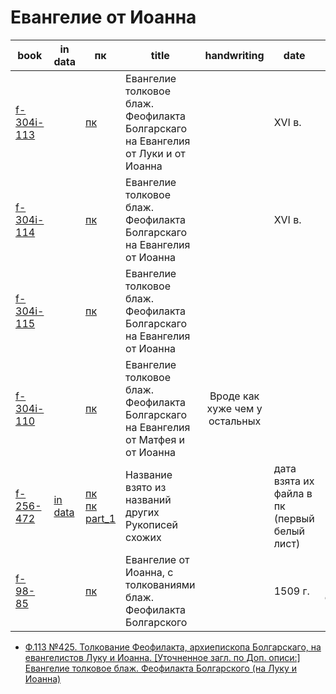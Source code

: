 # Евангелие от Иоанна

| book                                                       | in data                                                           | пк                                                                                                                                                                                          | title                                                                              |          handwriting           | date                                         | Описание          |
|------------------------------------------------------------|-------------------------------------------------------------------|---------------------------------------------------------------------------------------------------------------------------------------------------------------------------------------------|------------------------------------------------------------------------------------|:------------------------------:|----------------------------------------------|-------------------|
| [f-304i-113](https://lib-fond.ru/lib-rgb/304-i/f-304i-113) |                                                                   | [пк](../../../../../pravoslavie/bibliya/novyj_zavet/evangel/tolkovoye/f-304i-113.pdf)                                                                                                       | Евангелие толковое блаж. Феофилакта Болгарскаго на Евангелия от Луки и от Иоанна   |                                | XVI в.                                       |                   |
| [f-304i-114](https://lib-fond.ru/lib-rgb/304-i/f-304i-114) |                                                                   | [пк](../../../../../pravoslavie/bibliya/novyj_zavet/evangel/tolkovoye/f-304i-114.pdf)                                                                                                       | Евангелие толковое блаж. Феофилакта Болгарскаго на Евангелия от Иоанна             |                                | XVI в.                                       |                   |
| [f-304i-115](https://lib-fond.ru/lib-rgb/304-i/f-304i-115) |                                                                   | [пк](../../../../../pravoslavie/bibliya/novyj_zavet/evangel/tolkovoye/f-304i-115.pdf)                                                                                                       | Евангелие толковое блаж. Феофилакта Болгарскаго на Евангелия от Иоанна             |                                |                                              |                   |
| [f-304i-110](https://lib-fond.ru/lib-rgb/304-i/f-304i-110) |                                                                   | [пк](../../../../../pravoslavie/bibliya/novyj_zavet/evangel/tolkovoye/f-304i-110.pdf)                                                                                                       | Евангелие толковое блаж. Феофилакта Болгарскаго на Евангелия от Матфея и от Иоанна | Вроде как хуже чем у остальных |                                              |                   |
| [f-256-472](https://lib-fond.ru/lib-rgb/256/f-256-472)     | [in data](../../../../data/pdf/manuscripts/rsl/f_7/f-256-472.pdf) | [пк](../../../../../pravoslavie/bibliya/novyj_zavet/evangel/tolkovoye/f-256-472.pdf)<br/>[пк part_1](../../../../../pravoslavie/bibliya/novyj_zavet/evangel/tolkovoye/f-256-472_part_1.pdf) | Название взято из названий других Рукописей схожих                                 |                                | дата взята их файла в пк (первый белый лист) |                   |
| [f-98-85](https://lib-fond.ru/lib-rgb/98/f-98-85)          |                                                                   | [пк](../../../../../pravoslavie/bibliya/novyj_zavet/evangel/tolkovoye/f-98-85.pdf)                                                                                                          | Евангелие от Иоанна, с толкованиями блаж. Феофилакта Болгарского                   |                                | 1509 г.                                      | Много описания... |

- [Ф.113 №425. Толкование Феофилакта, архиепископа Болгарскаго, на евангелистов Луку и Иоанна. [Уточненное загл. по Доп. описи:] Евангелие толковое блаж. Феофилакта Болгарского (на Луку и Иоанна)](https://lib-fond.ru/lib-rgb/113/f-113-425)